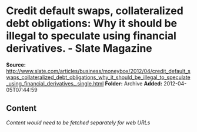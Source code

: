 # Credit default swaps, collateralized debt obligations: Why it should be illegal to speculate using financial derivatives. - Slate Magazine

**Source:** http://www.slate.com/articles/business/moneybox/2012/04/credit_default_swaps_collateralized_debt_obligations_why_it_should_be_illegal_to_speculate_using_financial_derivatives_.single.html
**Folder:** Archive
**Added:** 2012-04-05T07:44:59




## Content
*Content would need to be fetched separately for web URLs*
